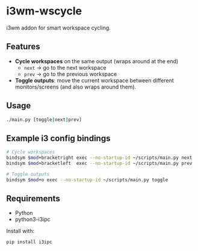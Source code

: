 # i3wm-wscycle
i3wm addon for smart workspace cycling.

## Features
- **Cycle workspaces** on the same output (wraps around at the end)
    - `next` -> go to the next workspace
    - `prev` -> go to the previous workspace
- **Toggle outputs**: move the current workspace between different monitors/screens (and also wraps around them).

## Usage
```bash
./main.py [toggle|next|prev]
```

## Example i3 config bindings
``` bash
# Cycle workspaces
bindsym $mod+bracketright exec --no-startup-id ~/scripts/main.py next
bindsym $mod+bracketleft  exec --no-startup-id ~/scripts/main.py prev

# Toggle outputs
bindsym $mod+o exec --no-startup-id ~/scripts/main.py toggle
```

## Requirements

- Python
- python3-i3ipc

Install with:
```bash
pip install i3ipc
```
